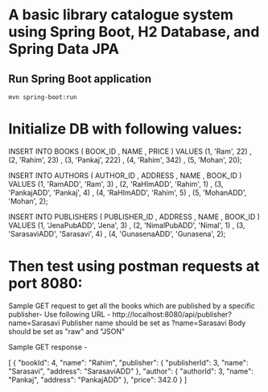 # A basic library catalogue system using Spring Boot, H2 Database, and Spring Data JPA

## Run Spring Boot application
```
mvn spring-boot:run
```

# Initialize DB with following values:

INSERT INTO BOOKS (
    BOOK_ID
,   NAME
,   PRICE
)
VALUES
    (1, 'Ram', 22)
,   (2, 'Rahim', 23)
,   (3, 'Pankaj', 222)
,   (4, 'Rahim', 342)
,   (5, 'Mohan', 20);

INSERT INTO AUTHORS (
    AUTHOR_ID
,   ADDRESS
,   NAME
,   BOOK_ID
)
VALUES
    (1, 'RamADD', 'Ram', 3)
,   (2, 'RaHImADD', 'Rahim', 1)
,   (3, 'PankajADD', 'Pankaj', 4)
,   (4, 'RaHImADD', 'Rahim', 5)
,   (5, 'MohanADD', 'Mohan', 2);


INSERT INTO PUBLISHERS (
    PUBLISHER_ID
,   ADDRESS
,   NAME
,   BOOK_ID
)
VALUES
    (1, 'JenaPubADD', 'Jena', 3)
,   (2, 'NimalPubADD', 'Nimal', 1)
,   (3, 'SarasaviADD', 'Sarasavi', 4)
,   (4, 'GunasenaADD', 'Gunasena', 2);


# Then test using postman requests at port 8080:

Sample GET request to get all the books which are published by a specific publisher- 
Use following URL - http://localhost:8080/api/publisher?name=Sarasavi
Publisher name should be set as ?name=Sarasavi
Body should be set as "raw" and "JSON"

Sample GET response -

[
    {
        "bookId": 4,
        "name": "Rahim",
        "publisher": {
            "publisherId": 3,
            "name": "Sarasavi",
            "address": "SarasaviADD"
        },
        "author": {
            "authorId": 3,
            "name": "Pankaj",
            "address": "PankajADD"
        },
        "price": 342.0
    }
]

